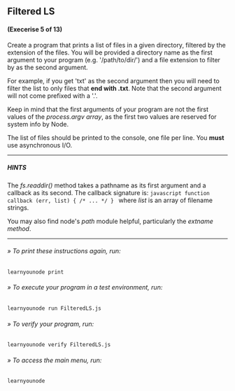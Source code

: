 ## Filtered LS
#### (Execerise 5 of 13)
Create a program that prints a list of files in a given directory, filtered by the extension of the files. You will be provided a directory name as the first argument to your program (e.g. '/path/to/dir/') and a file extension to filter by as the second argument.

For example, if you get 'txt' as the second argument then you will need to filter the list to only files that __end with .txt__. Note that the second argument will not come prefixed with a '.'.

Keep in mind that the first arguments of your program are not the first values of the *process.argv array*, as the first two values are reserved for system info by Node.

The list of files should be printed to the console, one file per line. You __must__ use asynchronous I/O.

___
##### HINTS
The *fs.readdir()* method takes a pathname as its first argument and a callback as its second. The callback signature is:
    ```javascript
    function callback (err, list) { /* ... */ }
    ```
where *list* is an array of filename strings.

You may also find node's *path* module helpful, particularly the *extname method*.

___
###### » To print these instructions again, run:
    learnyounode print
###### » To execute your program in a test environment, run:
    learnyounode run FilteredLS.js
###### » To verify your program, run:
    learnyounode verify FilteredLS.js
###### » To access the main menu, run:
    learnyounode

